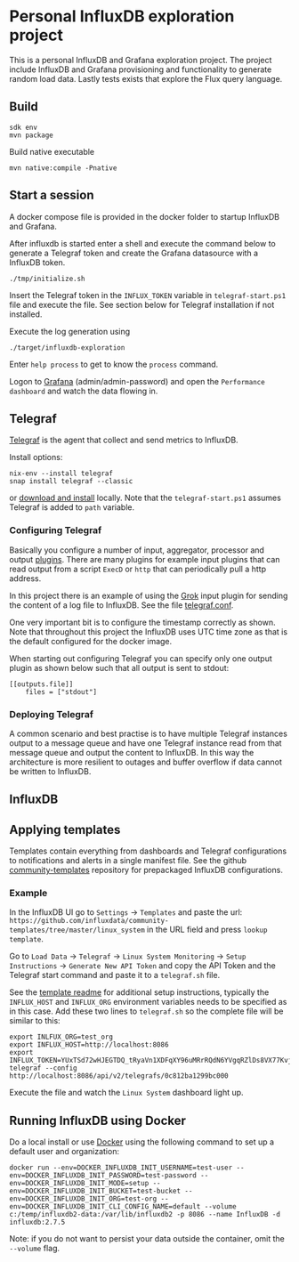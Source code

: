 # Personal InfluxDB exploration project

This is a personal InfluxDB and Grafana exploration project. The project include InfluxDB and Grafana provisioning and 
functionality to generate random load data. Lastly tests exists that explore the Flux query language.

## Build

    sdk env
    mvn package

Build native executable

    mvn native:compile -Pnative

## Start a session

A docker compose file is provided in the docker folder to startup InfluxDB and Grafana.

After influxdb is started enter a shell and execute the command below to generate a Telegraf token and create the Grafana datasource with a InfluxDB token.

    ./tmp/initialize.sh

Insert the Telegraf token in the `INFLUX_TOKEN` variable in `telegraf-start.ps1` file and execute the file. See section below for Telegraf installation if not installed.

Execute the log generation using

    ./target/influxdb-exploration

Enter `help process` to get to know the `process` command.

Logon to [Grafana](http://localhost:3000) (admin/admin-password) and open the `Performance dashboard` and watch the data flowing in.

## Telegraf

[Telegraf](https://www.influxdata.com/time-series-platform/telegraf/) is the agent that collect and send metrics to InfluxDB.

Install options: 

    nix-env --install telegraf
    snap install telegraf --classic

or [download and install](https://www.influxdata.com/time-series-platform/telegraf/#) locally.
Note that the `telegraf-start.ps1` assumes Telegraf is added to `path` variable.


### Configuring Telegraf

Basically you configure a number of input, aggregator, processor and output [plugins](https://docs.influxdata.com/telegraf/v1/plugins/).
There are many plugins for example input plugins that can read output from a script `ExecD` or `http` that can periodically  pull a http address.

In this project there is an example of using the [Grok](https://docs.influxdata.com/telegraf/v1/data_formats/input/grok/) input plugin
for sending the content of a log file to InfluxDB. See the file [telegraf.conf](telegraf.conf).

One very important bit is to configure the timestamp correctly as shown. Note that throughout this project the InfluxDB uses UTC time zone 
as that is the default configured for the docker image.

When starting out configuring Telegraf you can specify only one output plugin as shown below such that all output is sent
to stdout: 

    [[outputs.file]]
        files = ["stdout"]

### Deploying Telegraf

A common scenario and best practise is to have multiple Telegraf instances output to a message queue and have one Telegraf instance
read from that message queue and output the content to InfluxDB. In this way the architecture is more resilient to outages and 
buffer overflow if data cannot be written to InfluxDB.

## InfluxDB

## Applying templates

Templates contain everything from dashboards and Telegraf configurations to notifications and alerts in a single manifest file.
See the github [community-templates](https://github.com/influxdata/community-templates/tree/master) repository for prepackaged InfluxDB configurations. 

### Example

In the InfluxDB UI go to `Settings` -> `Templates` and paste the url: `https://github.com/influxdata/community-templates/tree/master/linux_system` in the URL field and press `lookup template`.

Go to `Load Data` -> `Telegraf` -> `Linux System Monitoring` -> `Setup Instructions` -> `Generate New API Token` and copy the API Token and 
the Telegraf start command and paste it to a `telegraf.sh` file.

See the [template readme](https://github.com/influxdata/community-templates/blob/master/linux_system/readme.md) for additional setup instructions, typically
the `INFLUX_HOST` and `INFLUX_ORG` environment variables needs to be specified as in this case. Add these two lines to `telegraf.sh` so the complete file will be similar to this:

    export INLFUX_ORG=test_org
    export INFLUX_HOST=http://localhost:8086
    export INFLUX_TOKEN=YUxTSd72wHJEGTDQ_tRyaVn1XDFqXY96uMRrRQdN6YVgqRZlDs8VX77KvjF8MXT3dlx6sVMf6ZfBORXJmAwe1Q==  
    telegraf --config http://localhost:8086/api/v2/telegrafs/0c812ba1299bc000

Execute the file and watch the `Linux System` dashboard light up.

## Running InfluxDB using Docker

Do a local install or use [Docker](https://docs.influxdata.com/influxdb/v2/install/?t=Docker) using the following command to set up a default user and organization:

    docker run --env=DOCKER_INFLUXDB_INIT_USERNAME=test-user --env=DOCKER_INFLUXDB_INIT_PASSWORD=test-password --env=DOCKER_INFLUXDB_INIT_MODE=setup --env=DOCKER_INFLUXDB_INIT_BUCKET=test-bucket --env=DOCKER_INFLUXDB_INIT_ORG=test-org --env=DOCKER_INFLUXDB_INIT_CLI_CONFIG_NAME=default --volume c:/temp/influxdb2-data:/var/lib/influxdb2 -p 8086 --name InfluxDB -d influxdb:2.7.5 

Note: if you do not want to persist your data outside the container, omit the `--volume` flag. 

